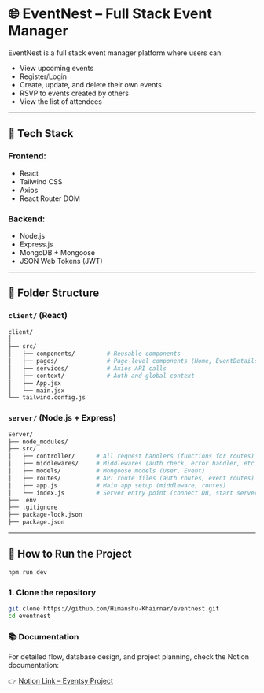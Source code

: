 # 🌐 EventNest – Full Stack Event Manager

EventNest is a full stack event manager platform where users can:

- View upcoming events
- Register/Login
- Create, update, and delete their own events
- RSVP to events created by others
- View the list of attendees


---

## 🚀 Tech Stack

### Frontend:

- React
- Tailwind CSS
- Axios
- React Router DOM

### Backend:

- Node.js
- Express.js
- MongoDB + Mongoose
- JSON Web Tokens (JWT)

---

## 📂 Folder Structure

### `client/` (React)

```bash
client/
│
├── src/
│   ├── components/         # Reusable components
│   ├── pages/              # Page-level components (Home, EventDetails, Login, etc.)
│   ├── services/           # Axios API calls
│   ├── context/            # Auth and global context
│   ├── App.jsx
│   └── main.jsx
└── tailwind.config.js

```

### `server/` (Node.js + Express)

```bash
Server/
├── node_modules/
├── src/
│   ├── controller/      # All request handlers (functions for routes)
│   ├── middlewares/     # Middlewares (auth check, error handler, etc.)
│   ├── models/          # Mongoose models (User, Event)
│   ├── routes/          # API route files (auth routes, event routes)
│   ├── app.js           # Main app setup (middleware, routes)
│   └── index.js         # Server entry point (connect DB, start server)
├── .env
├── .gitignore
├── package-lock.json
├── package.json

```

---

## 🔧 How to Run the Project

```bash
npm run dev
```

### 1. Clone the repository

```bash
git clone https://github.com/Himanshu-Khairnar/eventnest.git
cd eventnest
```
### 📚 Documentation
For detailed flow, database design, and project planning, check the Notion documentation:

👉 [Notion Link – Eventsy Project](https://www.notion.so/Eventsy-1e0234c7094580c0a2eee06dbf1f8032?pvs=4)
